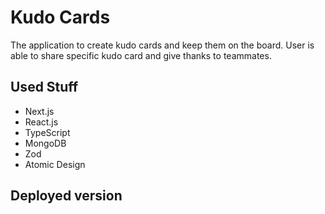# Kudo Cards

The application to create kudo cards and keep them on the board. User is able to share specific kudo card and give thanks to teammates. 

## Used Stuff

- Next.js
- React.js
- TypeScript
- MongoDB
- Zod
- Atomic Design

## Deployed version
